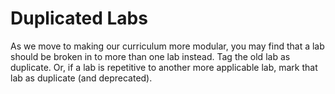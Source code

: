 # Duplicated Labs

As we move to making our curriculum more modular, you may find that a lab
should be broken in to more than one lab instead. Tag the old lab as duplicate.
Or, if a lab is repetitive to another more applicable lab, mark that lab as
duplicate (and deprecated).
